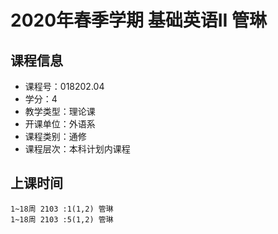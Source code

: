 # 2020年春季学期 基础英语II 管琳






## 课程信息

- 课程号：018202.04
- 学分：4
- 教学类型：理论课
- 开课单位：外语系
- 课程类别：通修
- 课程层次：本科计划内课程

## 上课时间

```
1~18周 2103 :1(1,2) 管琳
1~18周 2103 :5(1,2) 管琳
```

